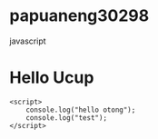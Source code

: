 # papuaneng30298
javascript
<!DOCTYPE html>
<html lang="en">
<head>
	<meta charset="UTF-8">
	<meta name="viewport" content="width=device-width, initial-scale=1.0">
	<title>Document</title>
</head>
<body>
	<h1>Hello Ucup</h1>
	
	<script>
		console.log("hello otong");
		console.log("test");
	</script>
</body>
</html>
